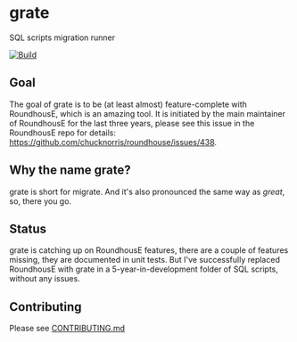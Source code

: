 # grate
SQL scripts migration runner 

[![Build](https://github.com/erikbra/grate/actions/workflows/build.yml/badge.svg?branch=main)](https://github.com/erikbra/grate/actions/workflows/build.yml)

## Goal

The goal of grate is to be (at least almost) feature-complete with RoundhousE, which is an amazing tool. It is initiated by the main
maintainer of RoundhousE for the last three years, please see this issue in the RoundhousE repo for details: https://github.com/chucknorris/roundhouse/issues/438.

## Why the name grate?

grate is short for migrate. And it's also pronounced the same way as _great_, so, there you go. 

## Status

grate is catching up on RoundhousE features, there are a couple of features missing, they are documented in unit tests. But I've successfully replaced 
RoundhousE with grate in a 5-year-in-development folder of SQL scripts, without any issues. 

## Contributing

Please see [CONTRIBUTING.md](CONTRIBUTING.md)

